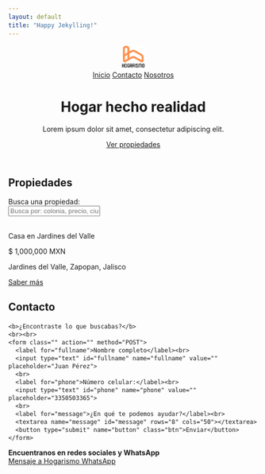 ```yaml
---
layout: default
title: "Happy Jekylling!"
---
```


<header>
    <nav class="container">
        <img src="/assets/logo.svg" alt="Logo de Hogarismo" width="50px">
        <div class="links">
            <a href="#">Inicio</a>
            <a href="#">Contacto</a>
          <a href="#">Nosotros</a>
        </div>
    </nav>
    <div class="copy container">
        <h1>Hogar hecho realidad</h1>
        <p>Lorem ipsum dolor sit amet, consectetur adipiscing elit.</p>
       <a href="#properties" class="btn">Ver propiedades</a>
    </div>
</header>

<div class="properties" id="properties">
    <div class="container">
      <div class="heading">
        <h2 class="">Propiedades</h2>
        <div class="line"></div>
      </div>
      <label for="search-property">
        Busca una propiedad:
      </label>
      <br>
      <input type="text" id="search-property" placeholder="Busca por: colonia, precio, ciudad...">
    </div>
    <div class="container">
        <img src="https://picsum.photos/600/600?grayscale" alt="">
        <div class="property-footer">
            <p class="title">Casa en Jardines del Valle</p>
            <p class="price">$ 1,000,000 MXN</p>
            <p class="location ">Jardines del Valle, Zapopan, Jalisco</p>
            <!-- <p>Tamaño</p>
            <p>Pisos</p>
            <p>recamaras</p>
            <p>cochera</p> -->
            <a href="" class="btn-sm">Saber más</a>
        </div>
    </div>
</div>

<div class="contact">
  <div class="container">
    <div class="heading">
      <h2 class="">Contacto</h2>
      <div class="line"></div>
    </div>

    <b>¿Encontraste lo que buscabas?</b>
    <br><br>
    <form class="" action="" method="POST">
      <label for="fullname">Nombre completo</label><br>
      <input type="text" id="fullname" name="fullname" value="" placeholder="Juan Pérez">
      <br>
      <label for="phone">Número celular:</label><br>
      <input type="text" id="phone" name="phone" value="" placeholder="3350503365">
      <br>
      <label for="message">¿En qué te podemos ayudar?</label><br>
      <textarea name="message" id="message" rows="8" cols="50"></textarea>
      <button type="submit" name="button" class="btn">Enviar</button>
    </form>
  </div>
</div>

<div class="social">
  <div class="container">
    <b>Encuentranos en redes sociales y WhatsApp</b>
    <div class="fb-page"
      data-href="https://www.facebook.com/HogarismoMx"
      data-width="500"
      data-hide-cover="false"
      data-show-facepile="true">
    </div>
    <!-- <button type="button" name="button" class="fb-cta"><i class="fab fa-facebook-messenger"></i>Mensaje a Hogarismo Facebook</button> -->
    <a href="https://wa.me/13302020202?text=Me%20%20interesa%20obtener%20info%20sobre%20Hogarismo" class="wa-cta"><i class="fab fa-whatsapp"></i>Mensaje a Hogarismo WhatsApp</a>
  </div>
</div>
